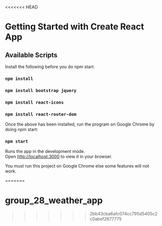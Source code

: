 <<<<<<< HEAD
# Getting Started with Create React App


## Available Scripts
Install the following before you do npm start:

### `npm install`


### `npm install bootstrap jquery`


### `npm install react-icons`


### `npm install react-router-dom`


Once the above has been installed, run the program on Google Chrome by doing npm start:

### `npm start`


Runs the app in the development mode.\
Open [http://localhost:3000](http://localhost:3000) to view it in your browser.


You must run this project on Google Chrome else some features will not work.

=======
# group_28_weather_app
>>>>>>> 2bb43cba6afc074cc795d5405c2c0abef2677775
